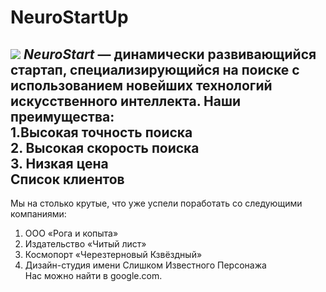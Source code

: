 # NeuroStartUp
![](https://netology-code.github.io/git-homeworks/introduction/assets/logo.png)
*NeuroStart* — динамически развивающийся стартап, специализирующийся на поиске с использованием новейших технологий искусственного интеллекта.
Наши преимущества:  
1.Высокая точность поиска  
2. Высокая скорость поиска  
3. Низкая цена  
**Список клиентов**
-
Мы на столько крутые, что уже успели поработать со следующими компаниями:  

 1. ООО «Рога и копыта»
 2. Издательство «Читый лист»
 3. Космопорт «Черезтерновый Кзвёздный»
 4. Дизайн-студия имени Слишком Известного Персонажа  
Нас можно найти в google.com.
